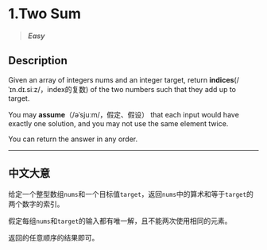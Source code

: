 # 1.Two Sum

> ***Easy***

## Description

Given an array of integers nums and an integer target, return **indices**(/ˈɪn.dɪ.siːz/，index的复数) of the two numbers such that they add up to target.

You may **assume**（/əˈsjuːm/，假定、假设） that each input would have exactly one solution, and you may not use the same element twice.

You can return the answer in any order.

---

## 中文大意

给定一个整型数组`nums`和一个目标值`target`，返回`nums`中的算术和等于`target`的两个数字的索引。

假定每组`nums`和`target`的输入都有唯一解，且不能两次使用相同的元素。

返回的任意顺序的结果即可。
